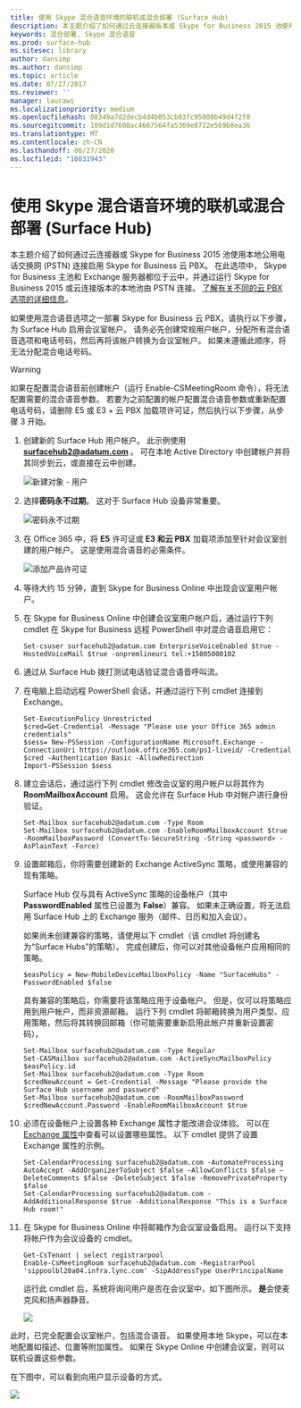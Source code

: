 ```yaml
---
title: 使用 Skype 混合语音环境的联机或混合部署 (Surface Hub)
description: 本主题介绍了如何通过云连接器版本或 Skype for Business 2015 池使用本地 PSTN 连接启用 Skype for Business 云 PBX。
keywords: 混合部署, Skype 混合语音
ms.prod: surface-hub
ms.sitesec: library
author: dansimp
ms.author: dansimp
ms.topic: article
ms.date: 07/27/2017
ms.reviewer: ''
manager: laurawi
ms.localizationpriority: medium
ms.openlocfilehash: 08349a7d2decb4d4b053cb03fc95808b49d4f2f0
ms.sourcegitcommit: 109d1d7608ac4667564fa5369e8722e569b8ea36
ms.translationtype: MT
ms.contentlocale: zh-CN
ms.lasthandoff: 06/27/2020
ms.locfileid: "10831943"
---
```

# 使用 Skype 混合语音环境的联机或混合部署 (Surface Hub)

本主题介绍了如何通过云连接器或 Skype for Business 2015 池使用本地公用电话交换网 (PSTN) 连接启用 Skype for Business 云 PBX。 在此选项中， Skype for Business 主池和 Exchange 服务器都位于云中，并通过运行 Skype for Business 2015 或云连接版本的本地池由 PSTN 连接。 [了解有关不同的云 PBX 选项的详细信息](https://technet.microsoft.com/library/mt612869.aspx)。  

如果使用混合语音选项之一部署 Skype for Business 云 PBX，请执行以下步骤，为 Surface Hub 启用会议室帐户。 请务必先创建常规用户帐户，分配所有混合语音选项和电话号码，然后再将该帐户转换为会议室帐户。 如果未遵循此顺序，将无法分配混合电话号码。  

>[!WARNING]
>如果在配置混合语音前创建帐户（运行 Enable-CSMeetingRoom 命令），将无法配置需要的混合语音参数。 若要为之前配置的帐户配置混合语音参数或重新配置电话号码，请删除 E5 或 E3 + 云 PBX 加载项许可证，然后执行以下步骤，从步骤 3 开始。

1. 创建新的 Surface Hub 用户帐户。 此示例使用 <strong> surfacehub2@adatum.com </strong> 。 可在本地 Active Directory 中创建帐户并将其同步到云，或直接在云中创建。 

    ![新建对象 - 用户](images/new-user-hybrid-voice.png)

2. 选择**密码永不过期**。 这对于 Surface Hub 设备非常重要。

   ![密码永不过期](images/new-user-password-hybrid-voice.png)

3. 在 Office 365 中，将 **E5** 许可证或 **E3 和云 PBX** 加载项添加至针对会议室创建的用户帐户。 这是使用混合语音的必需条件。

   ![添加产品许可证](images/product-license-hybrid-voice.png)

4. 等待大约 15 分钟，直到 Skype for Business Online 中出现会议室用户帐户。

5. 在 Skype for Business Online 中创建会议室用户帐户后，通过运行下列 cmdlet 在 Skype for Business 远程 PowerShell 中对混合语音启用它：

   ```
   Set-csuser surfacehub2@adatum.com EnterpriseVoiceEnabled $true -HostedVoiceMail $true -onpremlineuri tel:+15005000102
   ```
    
6. 通过从 Surface Hub 拨打测试电话验证混合语音呼叫流。

7. 在电脑上启动远程 PowerShell 会话，并通过运行下列 cmdlet 连接到 Exchange。

   ```
   Set-ExecutionPolicy Unrestricted
   $cred=Get-Credential -Message "Please use your Office 365 admin credentials"
   $sess= New-PSSession -ConfigurationName Microsoft.Exchange -ConnectionUri https://outlook.office365.com/ps1-liveid/ -Credential $cred -Authentication Basic -AllowRedirection
   Import-PSSession $sess
   ```
    
8. 建立会话后，通过运行下列 cmdlet 修改会议室的用户帐户以将其作为 **RoomMailboxAccount** 启用。 这会允许在 Surface Hub 中对帐户进行身份验证。

   ```
   Set-Mailbox surfacehub2@adatum.com -Type Room
   Set-Mailbox surfacehub2@adatum.com -EnableRoomMailboxAccount $true -RoomMailboxPassword (ConvertTo-SecureString -String <password> -AsPlainText -Force)
   ```
    
9. 设置邮箱后，你将需要创建新的 Exchange ActiveSync 策略，或使用兼容的现有策略。

   Surface Hub 仅与具有 ActiveSync 策略的设备帐户（其中 **PasswordEnabled** 属性已设置为 **False**）兼容。 如果未正确设置，将无法启用 Surface Hub 上的 Exchange 服务（邮件、日历和加入会议）。
    
   如果尚未创建兼容的策略，请使用以下 cmdlet（该 cmdlet 将创建名为“Surface Hubs”的策略）。 完成创建后，你可以对其他设备帐户应用相同的策略。

   ```
   $easPolicy = New-MobileDeviceMailboxPolicy -Name "SurfaceHubs" -PasswordEnabled $false
   ```
    
   具有兼容的策略后，你需要将该策略应用于设备帐户。 但是，仅可以将策略应用到用户帐户，而非资源邮箱。 运行下列 cmdlet 将邮箱转换为用户类型、应用策略，然后将其转换回邮箱（你可能需要重新启用此帐户并重新设置密码）。
    
   ```
   Set-Mailbox surfacehub2@adatum.com -Type Regular
   Set-CASMailbox surfacehub2@adatum.com -ActiveSyncMailboxPolicy $easPolicy.id
   Set-Mailbox surfacehub2@adatum.com -Type Room
   $credNewAccount = Get-Credential -Message "Please provide the Surface Hub username and password"
   Set-Mailbox surfacehub2@adatum.com -RoomMailboxPassword $credNewAccount.Password -EnableRoomMailboxAccount $true
   ```
    
10. 必须在设备帐户上设置各种 Exchange 属性才能改进会议体验。 可以在 [Exchange 属性](exchange-properties-for-surface-hub-device-accounts.md)中查看可以设置哪些属性。 以下 cmdlet 提供了设置 Exchange 属性的示例。

    ```
    Set-CalendarProcessing surfacehub2@adatum.com -AutomateProcessing AutoAccept -AddOrganizerToSubject $false –AllowConflicts $false –DeleteComments $false -DeleteSubject $false -RemovePrivateProperty $false
    Set-CalendarProcessing surfacehub2@adatum.com -AddAdditionalResponse $true -AdditionalResponse "This is a Surface Hub room!"
    ```

11. 在 Skype for Business Online 中将邮箱作为会议室设备启用。 运行以下支持将帐户作为会议设备的 cmdlet。 

    ```
    Get-CsTenant | select registrarpool
    Enable-CsMeetingRoom surfacehub2@adatum.com -RegistrarPool  'sippoolbl20a04.infra.lync.com' -SipAddressType UserPrincipalName
    ```
    
    运行此 cmdlet 后，系统将询问用户是否在会议室中，如下图所示。 **是**会使麦克风和扬声器静音。

    ![](images/adjust-room-audio.png)


    
此时，已完全配置会议室帐户，包括混合语音。 如果使用本地 Skype，可以在本地配置如描述、位置等附加属性。 如果在 Skype Online 中创建会议室，则可以联机设置这些参数。 

在下图中，可以看到向用户显示设备的方式。


![](images/select-room-hybrid-voice.png)
